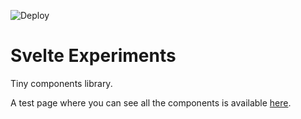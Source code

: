 ![Deploy](https://github.com/Em-Ant/svelte-webpack/workflows/Deploy/badge.svg?branch=master)

# Svelte Experiments

Tiny components library.

A test page where you can see all the components is available [here](https://emant.altervista.org/svelte/).
